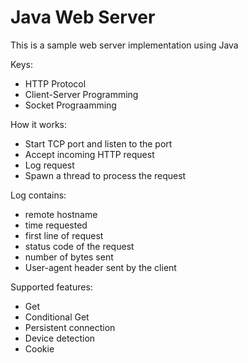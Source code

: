 # Java Web Server
This is a sample web server implementation using Java

Keys:
* HTTP Protocol
* Client-Server Programming
* Socket Prograamming

How it works:
* Start TCP port and listen to the port
* Accept incoming HTTP request
* Log request
* Spawn a thread to process the request

Log contains:
* remote hostname
* time requested
* first line of request
* status code of the request
* number of bytes sent
* User-agent header sent by the client

Supported features:
* Get
* Conditional Get
* Persistent connection
* Device detection
* Cookie
